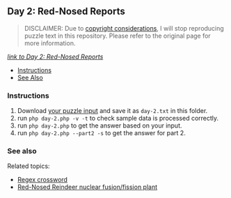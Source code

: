 ## Day 2: Red-Nosed Reports 

> DISCLAIMER: Due to [copyright considerations](https://adventofcode.com/2023/about#faq_copying), I will stop
> reproducing puzzle text in this repository.
> Please refer to the original page for more information.

*[link to Day 2: Red-Nosed Reports](https://adventofcode.com/2024/day/2)*

* [Instructions](#instructions)
* [See Also](#see-also)

### Instructions

1. Download [your puzzle input](https://adventofcode.com/2024/day/2/input) and save it as `day-2.txt` in this folder.
2. run `php day-2.php -v -t` to check sample data is processed correctly.
3. run `php day-2.php` to get the answer based on your input.
4. run `php day-2.php --part2 -s` to get the answer for part 2.

### See also

Related topics:

* [Regex crossword](https://regexcrossword.com/)
* [Red-Nosed Reindeer nuclear fusion/fission plant](https://adventofcode.com/2015/day/19)
